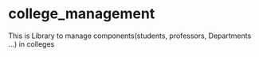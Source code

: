 # college_management
This is Library to manage components(students, professors, Departments ...) in colleges

